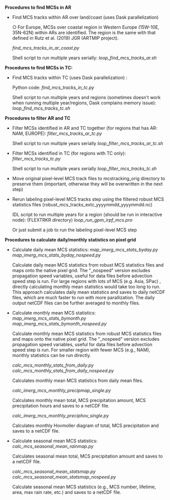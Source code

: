 **Procedures to find MCSs in AR**


*  Find MCS tracks within AR over land/coast (uses Dask parallelization)

	○ For Europe, MCSs over coastal region in Western Europe (15W-10E, 35N-62N) within ARs are identified. The region is the same with that defined in Rutz et al. (2019) JGR (ARTMIP project).
	
	*find_mcs_tracks_in_ar_coast.py*
	
    Shell script to run multiple years serially:
	*loop_find_mcs_tracks_ar.sh*

**Procedures to find MCSs in TC:**

*  Find MCS tracks within TC (uses Dask parallelization) :
	
    Python code: *find_mcs_tracks_in_tc.py*
	
    Shell script to run multiple years and regions (sometimes doesn't work when running multiple year/regions, Dask complains memory issue):
	*loop_find_mcs_tracks_tc.sh*

**Procedures to filter AR and TC**


*  Filter MCSs identified in AR and TC together (for regions that has AR: NAM, EUROPE):
	*filter_mcs_tracks_ar_tc.py*
	
    Shell script to run multiple years serially
	*loop_filter_mcs_tracks_ar_tc.sh*

*  Filter MCSs identified in TC (for regions with TC only):
	*filter_mcs_tracks_tc.py*
	
    Shell script to run multiple years serially
	*loop_filter_mcs_tracks_tc.sh*

*  Move original pixel-level MCS track files to mcstracking_orig directory to preserve them (important, otherwise they will be overwritten in the next step)

*  Rerun labeling pixel-level MCS tracks step using the filtered robust MCS statistics files (robust_mcs_tracks_extc_yyyymmdd_yyyymmdd.nc)
	
    IDL script to run multiple years for a region (should be run in interactive node): (FLEXTRKR directory)
	*loop_run_gpm_irpf_mcs.pro*
	
    Or just submit a job to run the labeling pixel-level MCS step


**Procedures to calculate daily/monthly statistics on pixel grid**

*  Calculate daily mean MCS statistics:
	*map_imerg_mcs_stats_byday.py*
	*map_imerg_mcs_stats_byday_nospeed.py*

	Calculate daily mean MCS statistics from robust MCS statistics files and maps onto the native pixel grid.
	The "_nospeed" version excludes propagation speed variables, useful for data files before advection speed step is run.
	For large regions with lots of MCS (e.g. Asia, SPac) , directly calculating monthly mean statistics would take too long to run.
	This approach calculates daily mean statistics and saves to daily netCDF files, which are much faster to run with more parallization. The daily output netCDF files can be further averaged to monthly files.

*  Calculate monthly mean MCS statistics:
	*map_imerg_mcs_stats_bymonth.py*
	*map_imerg_mcs_stats_bymonth_nospeed.py*

	Calculate monthly mean MCS statistics from robust MCS statistics files and maps onto the native pixel grid.
	The "_nospeed" version excludes propagation speed variables, useful for data files before advection speed step is run.
	For smaller region with fewer MCS (e.g., NAM), monthly statistics can be run directly.

	*calc_mcs_monthly_stats_from_daily.py*
	*calc_mcs_monthly_stats_from_daily_nospeed.py*
	
	Calculates monthly mean MCS statistics from daily mean files.

	*calc_imerg_mcs_monthly_precipmap_single.py*

	Calculates monthly mean total, MCS precipitation amount, MCS precipitation hours and saves to a netCDF file.

	*calc_imerg_mcs_monthly_preciphov_single.py*
	
	Calculates monthly Hovmoller diagram of total, MCS precipitation and saves to a netCDF file.

*  Calculate seasonal mean MCS statistics:
	*calc_mcs_seasonal_mean_rainmap.py*

	Calculates seasonal mean total, MCS precipitation amount and saves to a netCDF file.

	*calc_mcs_seasonal_mean_statsmap.py*
	*calc_mcs_seasonal_mean_statsmap_nospeed.py*

	Calculate seasonal mean MCS statistics (e.g., MCS number, lifetime, area, max rain rate, etc.) and saves to a netCDF file.